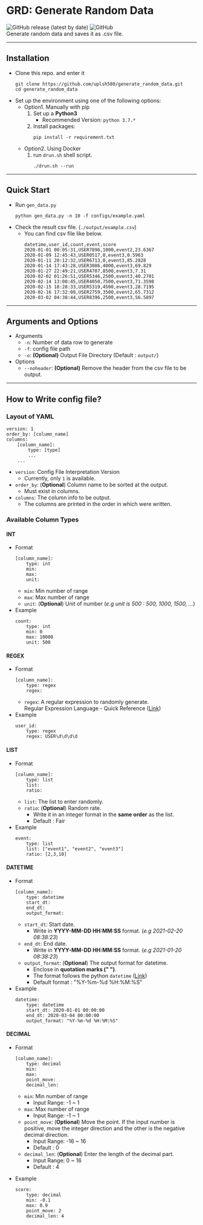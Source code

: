 # GRD: Generate Random Data
![GitHub release (latest by date)](https://img.shields.io/github/v/release/uplsh580/generate_random_data?style=for-the-badge)
![GitHub](https://img.shields.io/github/license/uplsh580/generate_random_data?style=for-the-badge)
<br>
Generate random data and saves it as .csv file.
<hr>

## Installation
* Clone this repo. and enter it
    ```
    git clone https://github.com/uplsh580/generate_random_data.git
    cd generate_random_data
    ```
* Set up the environment using one of the following options:
    * Option1. Manually with pip
        1. Set up a **Python3** 
            * Recommended Version: `python 3.7.*`
        2. Install packages:
            ```
            pip install -r requirement.txt
            ```
    * Option2. Using Docker
        1. run `drun.sh` shell script.
            ```
            ./drun.sh --run
            ```
<hr>

## Quick Start
* Run `gen_data.py`
    ```
    python gen_data.py -n 10 -f configs/example.yaml
    ```
* Check the result csv file. (`./output/example.csv`) <br>
    * You can find csv file like below.
        ```
        datetime,user_id,count,event,score
        2020-01-01 00:05:31,USER7896,1000,event2,23.6367
        2020-01-09 12:45:43,USER0517,0,event3,0.5963
        2020-01-11 20:12:32,USER6713,0,event3,85.2828
        2020-01-14 17:43:28,USER3086,4000,event3,69.829
        2020-01-27 22:49:21,USER4707,8500,event3,7.31
        2020-02-02 01:26:51,USER5346,2500,event3,40.2701
        2020-02-14 13:00:45,USER4050,7500,event3,71.3598
        2020-02-15 18:28:33,USER5319,4500,event3,28.7195
        2020-02-16 17:32:08,USER2759,3500,event2,65.7312
        2020-03-02 04:38:44,USER8396,2500,event3,56.5897
        ```
<hr>

## Arguments and Options
* Arguments
    * `-n`: Number of data row to generate
    * `-f`: config file path
    * `-o`: **(Optional)** Output File Directory (Default : `output/`)
* Options
    * `--noheader`: **(Optional)** Remove the header from the csv file to be output.


<hr>

## How to Write config file?
### Layout of YAML
```
version: 1
order_by: [column_name]
columns:
    [column_name]:
        type: [type]
        ...
    ...
```
* `version`: Config File Interpretation Version 
    * Currently, only `1` is available.
* `order_by`: (**Optional**) Column name to be sorted at the output. 
    * Must exist in columns.
* `columns`: The column info to be output. 
    * The columns are printed in the order in which were written.

### Available Column Types
#### **INT**
* Format
    ```
    [column_name]:
        type: int
        min: 
        max:
        unit:
    ```
    * `min`: Min number of range
    * `max`: Max number of range
    * `unit`: (**Optional**) Unit of number (*e.g unit is 500 : 500, 1000, 1500, ...*)
* Example
    ```
    count:
        type: int
        min: 0
        max: 10000
        unit: 500
    ```
#### **REGEX**
* Format
    ```
    [column_name]:
        type: regex
        regex:
    ```
    * `regex`: A regular expression to randomly generate. <br>
    Regular Expression Language - Quick Reference ([Link](https://docs.microsoft.com/en-us/dotnet/standard/base-types/regular-expression-language-quick-reference))
* Example
    ```
    user_id:
        type: regex
        regex: USER\d\d\d\d
    ```
#### **LIST**
* Format
    ```
    [column_name]:
        type: list
        list:
        ratio:
    ```
    * `list`: The list to enter randomly.
    * `ratio`: (**Optional**) Random rate. 
        * Write it in an integer format in the **same order** as the list.
        * Default : Fair
* Example
    ```
    event:
        type: list
        list: ["event1", "event2", "event3"]
        ratio: [2,3,10]
    ```
#### **DATETIME**
* Format
    ```
    [column_name]:
        type: datetime
        start_dt:
        end_dt:
        output_format:
    ```
    * `start_dt`: Start date. 
        * Write in **YYYY-MM-DD HH:MM:SS** format. (*e.g 2021-02-20 08:38:23*)
    * `end_dt`: End date.
        * Write in **YYYY-MM-DD HH:MM:SS** format. (*e.g 2021-01-20 08:38:23*)
    * `output_format`: (**Optional**) The output format for datetime.
        * Enclose in **quotation marks (" ")**.
        * The format follows the python `datetime` ([Link](https://www.w3schools.com/python/python_datetime.asp))
        * Default format : "%Y-%m-%d %H:%M:%S"
* Example
    ```
    datetime:
        type: datetime
        start_dt: 2020-01-01 00:00:00
        end_dt: 2020-03-04 00:00:00
        output_format: "%Y-%m-%d %H:%M:%S"
    ```

#### **DECIMAL**
* Format
    ```
    [column_name]:
        type: decimal
        min:
        max:
        point_move:
        decimal_len:
    ```
    * `min`: Min number of range
        * Input Range: -1 ~ 1
    * `max`: Max number of range
        * Input Range: -1 ~ 1
    * `point_move`: (**Optional**) Move the point. If the input number is positive, move the integer direction and the other is the negative decimal direction.
        * Input Range: -16 ~ 16
        * Default : 0
    * `decimal_len`: (**Optional**) Enter the length of the decimal part.
        * Input Range: 0 ~ 16
        * Default : 4

* Example
    ```
    score:
        type: decimal
        min: -0.1
        max: 0.9
        point_move: 2
        decimal_len: 4
    ```

